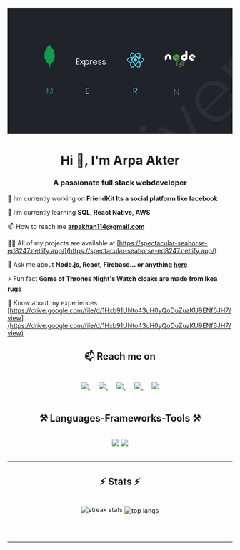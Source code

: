 
![Description of Image](https://github.com/Arpa646/Arpa646/blob/main/wp8903914.jpg)







<!-- Social icons section -->
<h1 align="center">Hi 👋, I'm Arpa Akter</h1>
<h3 align="center">A passionate full stack webdeveloper</h3>






<div align="left">
 
 🔭 I’m currently working on **FriendKit Its a social platform like facebook**
 
 🌱 I’m currently learning **SQL, React Native, AWS**
 
📫 How to reach me **arpakhan114@gmail.com**

 👨‍💻 All of my projects are available at [https://spectacular-seahorse-ed8247.netlify.app/](https://spectacular-seahorse-ed8247.netlify.app/)
 
💬 Ask me about **Node.js, React, Firebase... or anything [here](https://github.com/salesp07/salesp07/issues)**

⚡ Fun fact **Game of Thrones Night's Watch cloaks are made from Ikea rugs**

 📄 Know about my experiences [https://drive.google.com/file/d/1Hxb91UNto43uH0yQoDuZuaKU9ENf6JH7/view](https://drive.google.com/file/d/1Hxb91UNto43uH0yQoDuZuaKU9ENf6JH7/view)
 </div>












<h2 align="center">📫 Reach me on</h2>
<p align="center" style="padding: 20px;">
  <a target="_blank" href="https://www.linkedin.com/in/ileriayo-adebiyi-0328b1101/">
    <img src="https://img.shields.io/badge/linkedin-%230077B5.svg?&style=for-the-badge&logo=linkedin&logoColor=white" />
  </a>&nbsp;&nbsp;&nbsp;&nbsp;
  <a target="_blank" href="https://twitter.com/ileriayooo">
    <img src="https://img.shields.io/badge/twitter-%231DA1F2.svg?&style=for-the-badge&logo=twitter&logoColor=white" />
  </a>&nbsp;&nbsp;&nbsp;&nbsp;
  <a href="mailto:ileriayoadebiyi@gmail.com?subject=Hello%20Ileri,%20From%20Github">
    <img src="https://img.shields.io/badge/gmail-%23D14836.svg?&style=for-the-badge&logo=gmail&logoColor=white" />
  </a>&nbsp;&nbsp;&nbsp;&nbsp;
  <a target="_blank" href="https://www.facebook.com/yourprofile">
    <img src="https://img.shields.io/badge/facebook-%231877F2.svg?&style=for-the-badge&logo=facebook&logoColor=white" />
  </a>&nbsp;&nbsp;&nbsp;&nbsp;
  <a target="_blank" href="https://www.instagram.com/yourprofile">
    <img src="https://img.shields.io/badge/instagram-%23E4405F.svg?&style=for-the-badge&logo=instagram&logoColor=white" />
  </a>
</p>



<h2 align="center">⚒️ Languages-Frameworks-Tools ⚒️</h2>
<br/>
<div align="center">
    <img src="https://skillicons.dev/icons?i=react,bootstrap,mui,html,css,vscode,github,figma,tailwind,git,r" />
    <img src="https://skillicons.dev/icons?i=nodejs,python,javascript,typescript,express,firebase,mongodb,c,java,nextjs,mysql,flask" /><br>
</div>

<br/>
<hr/>

<h2 align="center">⚡ Stats ⚡</h2>
<br>
<div align=center>
  <img width=390 src="https://github-readme-streak-stats-salesp07.vercel.app/?user=salesp07&count_private=true&theme=react&border_radius=10" alt="streak stats"/>
  <img width=325 align="center" src="https://github-readme-stats-salesp07.vercel.app/api/top-langs/?username=salesp07&hide=HTML&langs_count=8&layout=compact&theme=react&border_radius=10&size_weight=0.5&count_weight=0.5&exclude_repo=github-readme-stats" alt="top langs" />
  <br/>

</div>

<br/><br/>

<hr/>


